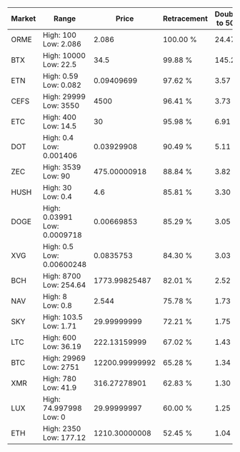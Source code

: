 | Market | Range | Price| Retracement | Doubles to 50% |
| --- | --- | --- | --- | --- |
| ORME | High: 100<br />Low: 2.086 | 2.086 | 100.00 % | 24.47 |
| BTX | High: 10000<br />Low: 22.5 | 34.5 | 99.88 % | 145.25 |
| ETN | High: 0.59<br />Low: 0.082 | 0.09409699 | 97.62 % | 3.57 |
| CEFS | High: 29999<br />Low: 3550 | 4500 | 96.41 % | 3.73 |
| ETC | High: 400<br />Low: 14.5 | 30 | 95.98 % | 6.91 |
| DOT | High: 0.4<br />Low: 0.001406 | 0.03929908 | 90.49 % | 5.11 |
| ZEC | High: 3539<br />Low: 90 | 475.00000918 | 88.84 % | 3.82 |
| HUSH | High: 30<br />Low: 0.4 | 4.6 | 85.81 % | 3.30 |
| DOGE | High: 0.03991<br />Low: 0.0009718 | 0.00669853 | 85.29 % | 3.05 |
| XVG | High: 0.5<br />Low: 0.00600248 | 0.0835753 | 84.30 % | 3.03 |
| BCH | High: 8700<br />Low: 254.64 | 1773.99825487 | 82.01 % | 2.52 |
| NAV | High: 8<br />Low: 0.8 | 2.544 | 75.78 % | 1.73 |
| SKY | High: 103.5<br />Low: 1.71 | 29.99999999 | 72.21 % | 1.75 |
| LTC | High: 600<br />Low: 36.19 | 222.13159999 | 67.02 % | 1.43 |
| BTC | High: 29969<br />Low: 2751 | 12200.99999992 | 65.28 % | 1.34 |
| XMR | High: 780<br />Low: 41.9 | 316.27278901 | 62.83 % | 1.30 |
| LUX | High: 74.997998<br />Low: 0 | 29.99999997 | 60.00 % | 1.25 |
| ETH | High: 2350<br />Low: 177.12 | 1210.30000008 | 52.45 % | 1.04 |
